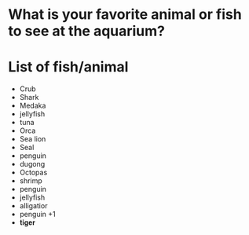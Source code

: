 # What is your favorite animal or fish to see at the aquarium?

# List of fish/animal
- Crub
- Shark
- Medaka
- jellyfish
- tuna
- Orca
- Sea lion
- Seal
- penguin
- dugong
- Octopas
- shrimp
- penguin
- jellyfish
- alligatior
- penguin +1
- 𝐭𝐢𝐠𝐞𝐫
